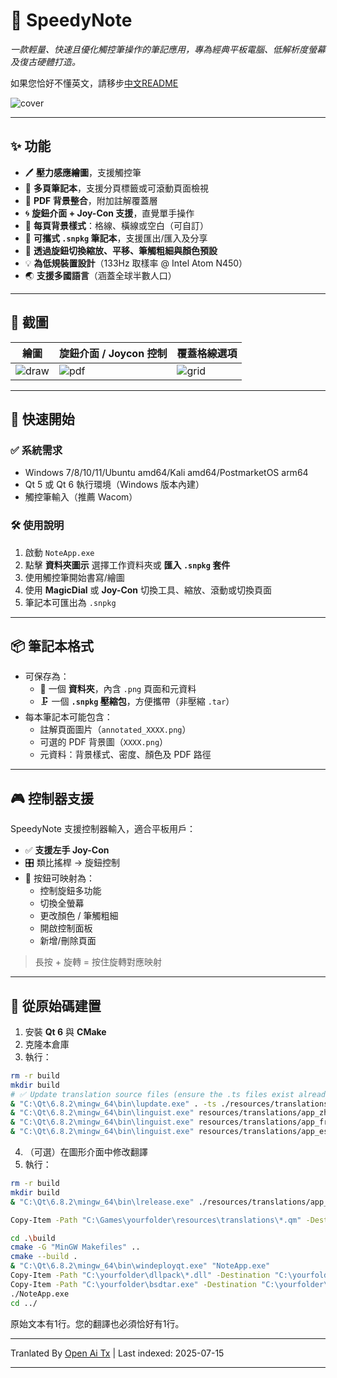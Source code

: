 # 📝 SpeedyNote

_一款輕量、快速且優化觸控筆操作的筆記應用，專為經典平板電腦、低解析度螢幕及復古硬體打造。_

如果您恰好不懂英文，請移步[中文README](https://github.com/alpha-liu-01/SpeedyNote/blob/main/speedynote_README_zh_CN.md)

![cover](https://i.imgur.com/UTNNbnM.png)

---

## ✨ 功能

- 🖊️ **壓力感應繪圖**，支援觸控筆
- 📄 **多頁筆記本**，支援分頁標籤或可滾動頁面檢視
- 📌 **PDF 背景整合**，附加註解覆蓋層
- 🌀 **旋鈕介面 + Joy-Con 支援**，直覺單手操作
- 🎨 **每頁背景樣式**：格線、橫線或空白（可自訂）
- 💾 **可攜式 `.snpkg` 筆記本**，支援匯出/匯入及分享
- 🔎 **透過旋鈕切換縮放、平移、筆觸粗細與顏色預設**
- 💡 **為低規裝置設計**（133Hz 取樣率 @ Intel Atom N450）
- 🌏 **支援多國語言**（涵蓋全球半數人口）

---

## 📸 截圖

| 繪圖 | 旋鈕介面 / Joycon 控制 | 覆蓋格線選項 |
|----------------|------------------------|-----------------------|
| ![draw](https://i.imgur.com/iARL6Vo.gif) | ![pdf](https://i.imgur.com/NnrqOQQ.gif) | ![grid](https://i.imgur.com/YaEdx1p.gif) |


---

## 🚀 快速開始

### ✅ 系統需求

- Windows 7/8/10/11/Ubuntu amd64/Kali amd64/PostmarketOS arm64
- Qt 5 或 Qt 6 執行環境（Windows 版本內建）
- 觸控筆輸入（推薦 Wacom）

### 🛠️ 使用說明

1. 啟動 `NoteApp.exe`
2. 點擊 **資料夾圖示** 選擇工作資料夾或 **匯入 `.snpkg` 套件**
3. 使用觸控筆開始書寫/繪圖
4. 使用 **MagicDial** 或 **Joy-Con** 切換工具、縮放、滾動或切換頁面
5. 筆記本可匯出為 `.snpkg`

---

## 📦 筆記本格式

- 可保存為：
  - 📁 一個 **資料夾**，內含 `.png` 頁面和元資料
  - 🗜️ 一個 **`.snpkg` 壓縮包**，方便攜帶（非壓縮 `.tar`）
- 每本筆記本可能包含：
  - 註解頁面圖片（`annotated_XXXX.png`）
  - 可選的 PDF 背景圖（`XXXX.png`）
  - 元資料：背景樣式、密度、顏色及 PDF 路徑

---

## 🎮 控制器支援

SpeedyNote 支援控制器輸入，適合平板用戶：

- ✅ **支援左手 Joy-Con**
- 🎛️ 類比搖桿 → 旋鈕控制
- 🔘 按鈕可映射為：
  - 控制旋鈕多功能
  - 切換全螢幕
  - 更改顏色 / 筆觸粗細
  - 開啟控制面板
  - 新增/刪除頁面

> 長按 + 旋轉 = 按住旋轉對應映射

---

## 📁 從原始碼建置


1. 安裝 **Qt 6** 與 **CMake**
2. 克隆本倉庫
3. 執行：

```bash
rm -r build
mkdir build
# ✅ Update translation source files (ensure the .ts files exist already)
& "C:\Qt\6.8.2\mingw_64\bin\lupdate.exe" . -ts ./resources/translations/app_fr.ts ./resources/translations/app_zh.ts ./resources/translations/app_es.ts
& "C:\Qt\6.8.2\mingw_64\bin\linguist.exe" resources/translations/app_zh.ts
& "C:\Qt\6.8.2\mingw_64\bin\linguist.exe" resources/translations/app_fr.ts
& "C:\Qt\6.8.2\mingw_64\bin\linguist.exe" resources/translations/app_es.ts
```
4. （可選）在圖形介面中修改翻譯  
5. 執行：
```bash
rm -r build
mkdir build
& "C:\Qt\6.8.2\mingw_64\bin\lrelease.exe" ./resources/translations/app_zh.ts ./resources/translations/app_fr.ts ./resources/translations/app_es.ts

Copy-Item -Path "C:\Games\yourfolder\resources\translations\*.qm" -Destination "C:\Games\yourfolder\build" -Force

cd .\build
cmake -G "MinGW Makefiles" .. 
cmake --build .  
& "C:\Qt\6.8.2\mingw_64\bin\windeployqt.exe" "NoteApp.exe"
Copy-Item -Path "C:\yourfolder\dllpack\*.dll" -Destination "C:\yourfolder\build" -Force
Copy-Item -Path "C:\yourfolder\bsdtar.exe" -Destination "C:\yourfolder\build" -Force
./NoteApp.exe
cd ../
```
原始文本有1行。您的翻譯也必須恰好有1行。

---

Tranlated By [Open Ai Tx](https://github.com/OpenAiTx/OpenAiTx) | Last indexed: 2025-07-15

---